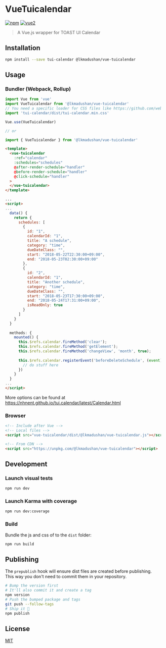 # VueTuicalendar

[![npm](https://img.shields.io/npm/v/vue-tuicalendar.svg)](https://www.npmjs.com/package/vue-tuicalendar) [![vue2](https://img.shields.io/badge/vue-2.x-brightgreen.svg)](https://vuejs.org/)

> A Vue.js wrapper for TOAST UI Calendar

## Installation

```bash
npm install --save tui-calendar @lkmadushan/vue-tuicalendar
```

## Usage

### Bundler (Webpack, Rollup)

```js
import Vue from 'vue'
import VueTuicalendar from '@lkmadushan/vue-tuicalendar'
// You need a specific loader for CSS files like https://github.com/webpack/css-loader
import 'tui-calendar/dist/tui-calendar.min.css'

Vue.use(VueTuicalendar)

// or

import { VueTuicalendar } from '@lkmadushan/vue-tuicalendar'
```

```html
<template>
  <vue-tuicalendar
    :ref="calendar"
    :schedules="schedules"
    @after-render-schedule="handler"
    @before-render-schedule="handler"
    @click-schedule="handler"
  >
  </vue-tuicalendar>
</template>

...
<script>
...
  data() {
    return {
      schedules: [
        {
          id: "1",
          calendarId: "1",
          title: "A schedule",
          category: "time",
          dueDateClass: "",
          start: "2018-05-22T22:30:00+09:00",
          end: "2018-05-23T02:30:00+09:00"
        },
        {
          id: "2",
          calendarId: "1",
          title: "Another schedule",
          category: "time",
          dueDateClass: "",
          start: "2018-05-23T17:30:00+09:00",
          end: "2018-05-24T17:31:00+09:00",
          isReadOnly: true
        }
      ]
    }
  }
  
  methods: {
    mounted() {
      this.$refs.calendar.fireMethod('clear');
      this.$refs.calendar.fireMethod('getElement');
      this.$refs.calendar.fireMethod('changeView', 'month', true);
      
      this.$refs.calendar.registerEvent('beforeDeleteSchedule', (event) {
        // do stuff here
      })
    }
  }
...
</script>
```

More options can be found at https://nhnent.github.io/tui.calendar/latest/Calendar.html

### Browser

```html
<!-- Include after Vue -->
<!-- Local files -->
<script src="vue-tuicalendar/dist/@lkmadushan/vue-tuicalendar.js"></script>

<!-- From CDN -->
<script src="https://unpkg.com/@lkmadushan/vue-tuicalendar"></script>
```

## Development

### Launch visual tests

```bash
npm run dev
```

### Launch Karma with coverage

```bash
npm run dev:coverage
```

### Build

Bundle the js and css of to the `dist` folder:

```bash
npm run build
```


## Publishing

The `prepublish` hook will ensure dist files are created before publishing. This
way you don't need to commit them in your repository.

```bash
# Bump the version first
# It'll also commit it and create a tag
npm version
# Push the bumped package and tags
git push --follow-tags
# Ship it 🚀
npm publish
```

## License

[MIT](http://opensource.org/licenses/MIT)

